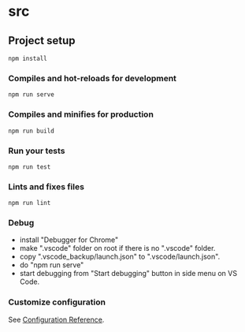 # src

## Project setup
```
npm install
```

### Compiles and hot-reloads for development
```
npm run serve
```

### Compiles and minifies for production
```
npm run build
```

### Run your tests
```
npm run test
```

### Lints and fixes files
```
npm run lint
```

### Debug

- install "Debugger for Chrome"
- make ".vscode" folder on root if there is no ".vscode" folder.
- copy ".vscode_backup/launch.json" to ".vscode/launch.json".
- do "npm run serve"
- start debugging from "Start debugging" button in side menu on VS Code.

### Customize configuration
See [Configuration Reference](https://cli.vuejs.org/config/).
